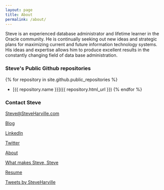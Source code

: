 ```yaml
---
layout: page
title: About
permalink: /about/
---
```


Steve is an experienced database administrator and lifetime learner in the Oracle community.  He is continually seeking out new ideas and strategic plans for maximizing current and future information technology systems.  His ideas and expertise allows him to produce excellent results in the constantly changing field of data base administration.


### Steve's Public Github repositories
{% for repository in site.github.public_repositories %}
  * [{{ repository.name }}]({{ repository.html_url }})
{% endfor %}

### Contact Steve

[Steve@SteveHarville.com](mailto:steve@steveharville.com)

[Blog](https://steveharville.wordpress.com)

[LinkedIn](https://linkedin.com/in/steveharvilleoracledba)

[Twitter](https://twitter.com/SteveHarville)

[About](https://steveharville.github.io/about/)

[What makes Steve, Steve](https://steveharville.github.io/)

[Resume](https://drive.google.com/file/d/1HVbraPswReYZiEY8zxWmLKP871dckQdP/view?usp=sharing)



<a class="twitter-timeline" data-height="1000" data-theme="light" href="https://twitter.com/SteveHarville?ref_src=twsrc%5Etfw">Tweets by SteveHarville</a> <script async src="https://platform.twitter.com/widgets.js" charset="utf-8"></script> 
